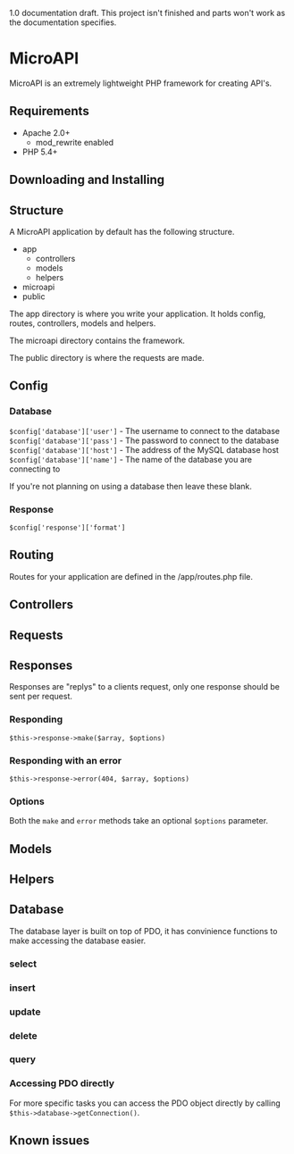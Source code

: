 1.0 documentation draft. 
This project isn't finished and parts won't work as the documentation specifies. 

MicroAPI
========

MicroAPI is an extremely lightweight PHP framework for creating API's. 

Requirements
------------

- Apache 2.0+
  - mod_rewrite enabled 
- PHP 5.4+

Downloading and Installing
--------------------------


Structure
---------

A MicroAPI application by default has the following structure.

- app
  - controllers
  - models
  - helpers
- microapi
- public

The app directory is where you write your application. It holds config, routes, controllers, models and helpers.

The microapi directory contains the framework.

The public directory is where the requests are made.

Config
------

### Database

`$config['database']['user']` - The username to connect to the database<br />
`$config['database']['pass']` - The password to connect to the database<br />
`$config['database']['host']` - The address of the MySQL database host<br />
`$config['database']['name']` - The name of the database you are connecting to<br />

If you're not planning on using a database then leave these blank.

### Response

`$config['response']['format']`

Routing
-------

Routes for your application are defined in the /app/routes.php file.

Controllers
-----------

Requests
--------

Responses
---------

Responses are "replys" to a clients request, only one response should be sent per request.

### Responding
`$this->response->make($array, $options)`

### Responding with an error
`$this->response->error(404, $array, $options)`

### Options

Both the `make` and `error` methods take an optional `$options` parameter.

Models
------

Helpers
-------

Database
--------

The database layer is built on top of PDO, it has convinience functions to make accessing the database easier.

### select
### insert
### update
### delete
### query


### Accessing PDO directly

For more specific tasks you can access the PDO object directly by calling `$this->database->getConnection()`.

Known issues
------------
